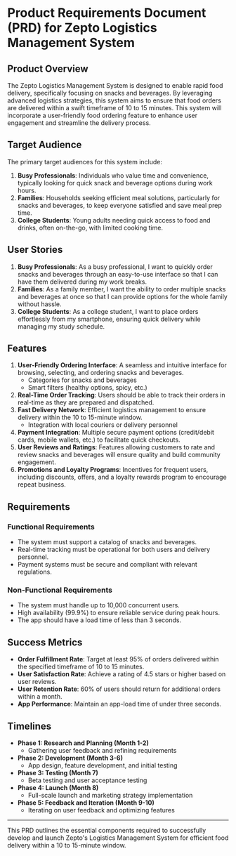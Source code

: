 # Product Requirements Document (PRD) for Zepto Logistics Management System

## Product Overview
The Zepto Logistics Management System is designed to enable rapid food delivery, specifically focusing on snacks and beverages. By leveraging advanced logistics strategies, this system aims to ensure that food orders are delivered within a swift timeframe of 10 to 15 minutes. This system will incorporate a user-friendly food ordering feature to enhance user engagement and streamline the delivery process.

## Target Audience
The primary target audiences for this system include:
1. **Busy Professionals**: Individuals who value time and convenience, typically looking for quick snack and beverage options during work hours.
2. **Families**: Households seeking efficient meal solutions, particularly for snacks and beverages, to keep everyone satisfied and save meal prep time.
3. **College Students**: Young adults needing quick access to food and drinks, often on-the-go, with limited cooking time.

## User Stories
1. **Busy Professionals**: As a busy professional, I want to quickly order snacks and beverages through an easy-to-use interface so that I can have them delivered during my work breaks.
2. **Families**: As a family member, I want the ability to order multiple snacks and beverages at once so that I can provide options for the whole family without hassle.
3. **College Students**: As a college student, I want to place orders effortlessly from my smartphone, ensuring quick delivery while managing my study schedule.

## Features
1. **User-Friendly Ordering Interface**:  A seamless and intuitive interface for browsing, selecting, and ordering snacks and beverages.
   - Categories for snacks and beverages
   - Smart filters (healthy options, spicy, etc.)
2. **Real-Time Order Tracking**: Users should be able to track their orders in real-time as they are prepared and dispatched.
3. **Fast Delivery Network**: Efficient logistics management to ensure delivery within the 10 to 15-minute window.
   - Integration with local couriers or delivery personnel
4. **Payment Integration**: Multiple secure payment options (credit/debit cards, mobile wallets, etc.) to facilitate quick checkouts.
5. **User Reviews and Ratings**: Features allowing customers to rate and review snacks and beverages will ensure quality and build community engagement.
6. **Promotions and Loyalty Programs**: Incentives for frequent users, including discounts, offers, and a loyalty rewards program to encourage repeat business.

## Requirements
### Functional Requirements
- The system must support a catalog of snacks and beverages.
- Real-time tracking must be operational for both users and delivery personnel.
- Payment systems must be secure and compliant with relevant regulations.

### Non-Functional Requirements
- The system must handle up to 10,000 concurrent users.
- High availability (99.9%) to ensure reliable service during peak hours.
- The app should have a load time of less than 3 seconds.

## Success Metrics
- **Order Fulfillment Rate**: Target at least 95% of orders delivered within the specified timeframe of 10 to 15 minutes.
- **User Satisfaction Rate**: Achieve a rating of 4.5 stars or higher based on user reviews.
- **User Retention Rate**: 60% of users should return for additional orders within a month.
- **App Performance**: Maintain an app-load time of under three seconds.

## Timelines
- **Phase 1: Research and Planning (Month 1-2)**  
  - Gathering user feedback and refining requirements
- **Phase 2: Development (Month 3-6)**  
  - App design, feature development, and initial testing
- **Phase 3: Testing (Month 7)**  
  - Beta testing and user acceptance testing
- **Phase 4: Launch (Month 8)**  
  - Full-scale launch and marketing strategy implementation
- **Phase 5: Feedback and Iteration (Month 9-10)**  
  - Iterating on user feedback and optimizing features

---
This PRD outlines the essential components required to successfully develop and launch Zepto's Logistics Management System for efficient food delivery within a 10 to 15-minute window.